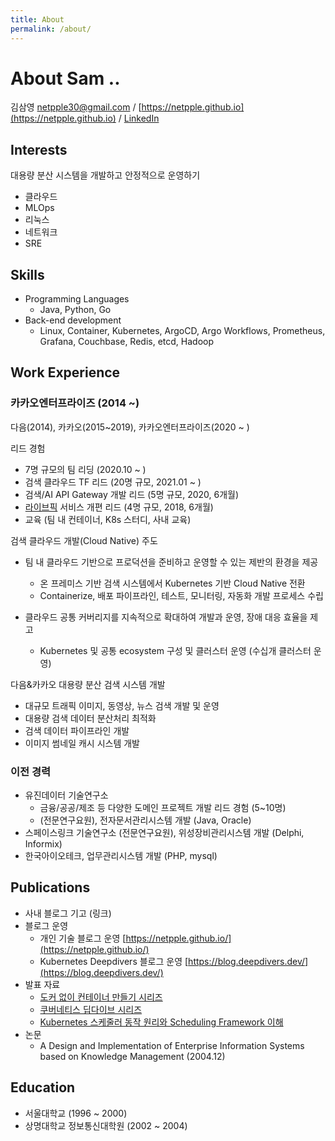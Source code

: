 ```yaml
---
title: About
permalink: /about/
---
```


# About Sam ..

김삼영 netpple30@gmail.com / [https://netpple.github.io](https://netpple.github.io)  / [LinkedIn](https://www.linkedin.com/in/sam-kim-aab7b227/)

## Interests

대용량 분산 시스템을 개발하고 안정적으로 운영하기

- 클라우드
- MLOps
- 리눅스
- 네트워크
- SRE

## Skills

- Programming Languages
    - Java, Python, Go
- Back-end development
    - Linux, Container, Kubernetes, ArgoCD, Argo Workflows, Prometheus, Grafana, Couchbase, Redis, etcd, Hadoop

## Work Experience

### 카카오엔터프라이즈 (2014 ~)

다음(2014), 카카오(2015~2019), 카카오엔터프라이즈(2020 ~ )

리드 경험
- 7명 규모의 팀 리딩 (2020.10 ~ )
- 검색 클라우드 TF 리드 (20명 규모,  2021.01 ~ )
- 검색/AI API Gateway 개발 리드 (5명 규모, 2020, 6개월)
- [라이브픽](https://www.fnnews.com/news/201612221103462704) 서비스 개편 리드 (4명 규모, 2018, 6개월)
- 교육 (팀 내 컨테이너, K8s 스터디, 사내 교육)

검색 클라우드 개발(Cloud Native) 주도
- 팀 내 클라우드 기반으로 프로덕션을 준비하고 운영할 수 있는 제반의 환경을 제공
  - 온 프레미스 기반 검색 시스템에서 Kubernetes 기반 Cloud Native 전환
  - Containerize, 배포 파이프라인, 테스트, 모니터링, 자동화 개발 프로세스 수립
    
- 클라우드 공통 커버리지를 지속적으로 확대하여 개발과 운영, 장애 대응 효율을 제고
  - Kubernetes 및 공통 ecosystem 구성 및 클러스터 운영 (수십개 클러스터 운영)

다음&카카오 대용량 분산 검색 시스템 개발
- 대규모 트래픽 이미지, 동영상, 뉴스 검색 개발 및 운영
- 대용량 검색 데이터 분산처리 최적화
- 검색 데이터 파이프라인 개발
- 이미지 썸네일 캐시 시스템 개발

### 이전 경력

- 유진데이터 기술연구소
  - 금융/공공/제조 등 다양한 도메인 프로젝트 개발 리드 경험 (5~10명)
  - (전문연구요원), 전자문서관리시스템 개발  (Java, Oracle)
- 스페이스링크 기술연구소 (전문연구요원), 위성장비관리시스템 개발 (Delphi, Informix)
- 한국아이오테크, 업무관리시스템 개발 (PHP, mysql)

## Publications

- 사내 블로그 기고 (링크)
- 블로그 운영
    - 개인 기술 블로그 운영 [https://netpple.github.io/](https://netpple.github.io/)
    - Kubernetes Deepdivers 블로그 운영 [https://blog.deepdivers.dev/](https://blog.deepdivers.dev/)
- 발표 자료
    - [도커 없이 컨테이너 만들기 시리즈](https://netpple.github.io/docs/make-container-without-docker/)
    - [쿠버네티스 딥다이브 시리즈](https://netpple.github.io/docs/deepdive-into-kubernetes/)
    - [Kubernetes 스케줄러 동작 원리와 Scheduling Framework 이해](https://blog.deepdivers.dev/kubernetes-scheduler/1)
- 논문
    - A Design and Implementation of Enterprise Information Systems based on Knowledge Management (2004.12)

## Education

- 서울대학교 (1996 ~ 2000)
- 상명대학교 정보통신대학원 (2002 ~ 2004)